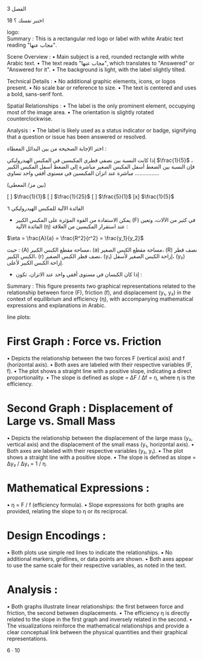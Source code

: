 3
الفصل <!-- text, from page 0 (l=0.850,t=0.046,r=0.929,b=0.090), with ID a51831d0-7b92-41a4-8b08-b2d3ea0534f9 -->

اختبر نفسك  ؟ 18 <!-- text, from page 0 (l=0.329,t=0.092,r=0.661,b=0.141), with ID 9b55b29e-c192-4bb7-a4a3-8295c330c182 -->

logo:  
Summary : This is a rectangular red logo or label with white Arabic text reading "مجاب عنها".

Scene Overview : 
  • Main subject is a red, rounded rectangle with white Arabic text.
  • The text reads "مجاب عنها", which translates to "Answered" or "Answered for it".
  • The background is light, with the label slightly tilted.

Technical Details : 
  • No additional graphic elements, icons, or logos present.
  • No scale bar or reference to size.
  • The text is centered and uses a bold, sans-serif font.

Spatial Relationships : 
  • The label is the only prominent element, occupying most of the image area.
  • The orientation is slightly rotated counterclockwise.

Analysis : 
  • The label is likely used as a status indicator or badge, signifying that a question or issue has been answered or resolved. <!-- figure, from page 0 (l=0.067,t=0.103,r=0.168,b=0.142), with ID 7c6e7416-fc77-461a-ac7a-0e01dfd90a9f -->

اختر الإجابة الصحيحة من بين البدائل المعطاة :

إذا كانت النسبة بين نصفي قطري المكبسين في المكبس الهيدروليكي  $\frac{1}{5}$ ، فإن النسبة بين الضغط أسفل المكبس الصغير مباشرة إلى الضغط أسفل المكبس الكبير مباشرة عند اتزان المكبسين في مستوى أفقي واحد تساوي ................

(بين مز/ المعطى)

[ ] $\frac{1}{1}$    [ ] $\frac{1}{25}$    [ ] $\frac{5}{1}$    [x] $\frac{1}{5}$ <!-- text, from page 0 (l=0.063,t=0.140,r=0.944,b=0.279), with ID d6cb3d6f-e513-4dc7-b933-9e7ce9b6fa8c -->

الفائدة الآلية للمكبس الهيدروليكي ٦ <!-- text, from page 0 (l=0.561,t=0.302,r=0.932,b=0.339), with ID 9412ccb5-e00c-4fdf-825b-447f15f18fad -->

* يمكن الاستفادة من القوة المؤثرة على المكبس الكبير (F) في كثير من الآلات، وتعين الفائدة الآلية (η) عند استقرار المكبسين من العلاقة : <!-- text, from page 0 (l=0.065,t=0.344,r=0.934,b=0.398), with ID 5212cb92-6653-43d4-a284-146b9a2fef0d -->

$\eta = \frac{A}{a} = \frac{R^2}{r^2} = \frac{y_1}{y_2}$ <!-- text, from page 0 (l=0.069,t=0.383,r=0.261,b=0.440), with ID 4f39dde6-9055-4d30-944f-d2a456c4bf96 -->

حيث : (A) مساحة مقطع الكبس الكبير، (a) مساحة مقطع الكبس الصغير، (R) نصف قطر الكبس الكبير، (r) نصف قطر الكبس الصغير، (y₁) إزاحة الكبس الصغير لأسفل، (y₂) إزاحة الكبس الكبير لأعلى.

* إذا كان الكبسان في مستوى أفقي واحد عند الاتزان، تكون : <!-- text, from page 0 (l=0.090,t=0.447,r=0.936,b=0.547), with ID 52f5d1d4-581d-464c-97a9-3e32cbcc5c74 -->

Summary : This figure presents two graphical representations related to the relationship between force (F), friction (f), and displacement (y₁, y₂) in the context of equilibrium and efficiency (η), with accompanying mathematical expressions and explanations in Arabic.

line plots:
# First Graph : Force vs. Friction
  • Depicts the relationship between the two forces F (vertical axis) and f (horizontal axis).
  • Both axes are labeled with their respective variables (F, f).
  • The plot shows a straight line with a positive slope, indicating a direct proportionality.
  • The slope is defined as slope = ΔF / Δf = η, where η is the efficiency.

# Second Graph : Displacement of Large vs. Small Mass
  • Depicts the relationship between the displacement of the large mass (y₂, vertical axis) and the displacement of the small mass (y₁, horizontal axis).
  • Both axes are labeled with their respective variables (y₂, y₁).
  • The plot shows a straight line with a positive slope.
  • The slope is defined as slope = Δy₂ / Δy₁ = 1 / η.

# Mathematical Expressions :
  • η = F / f (efficiency formula).
  • Slope expressions for both graphs are provided, relating the slope to η or its reciprocal.

# Design Encodings :
  • Both plots use simple red lines to indicate the relationships.
  • No additional markers, gridlines, or data points are shown.
  • Both axes appear to use the same scale for their respective variables, as noted in the text.

# Analysis :
  • Both graphs illustrate linear relationships: the first between force and friction, the second between displacements.
  • The efficiency η is directly related to the slope in the first graph and inversely related in the second.
  • The visualizations reinforce the mathematical relationships and provide a clear conceptual link between the physical quantities and their graphical representations. <!-- figure, from page 0 (l=0.060,t=0.550,r=0.934,b=0.881), with ID 40b06972-b207-42e5-b046-6196e777aac0 -->

$6 \cdot 10$ <!-- marginalia, from page 0 (l=0.870,t=0.935,r=0.927,b=0.964), with ID 27c38f79-21f9-42f5-8ed9-50c4e23c1c4e -->